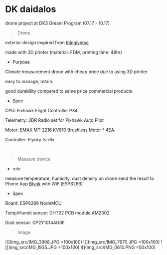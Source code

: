 # DK daidalos

drone project at DK3 Dream Program (07.17 - 10.17)

> Drone

exterior design inspired from [thingiverse](https://www.thingiverse.com/thing:261298)

made with 3D printer (material: FDM, printing time: 48hr)

- Purpose

Climate measurement drone with cheap price due to using 3D printer

easy to manage, retain.

good durability compared to same price commercial products.

- Spec

CPU: Fixhawk Flight Controller PX4

Telemetry: 3DR Radio set for Pixhawk Auto Pilot

Motor: EMAX MT-2216 KV810 Brushless Motor * 4EA.

Controller: Flysky fs-i6x

<br>

> Measure device

- role

measure temperature, humidity, dust density on drone
send the result to Phone App [Blynk](https://www.blynk.cc/)
with WiFi(ESP8266)

- Spec

Board: ESP8266 NodeMCU

Temp/Humid sensor: DHT22 PCB module AM2302

Dust sensor: GP2Y1014AU0F


> Image

![](img_src/IMG_3908.JPG =100x100)
![](img_src/IMG_7970.JPG =100x100)
![](img_src/IMG_1935.JPG =100x100)
![](img_src/IMG_0610.PNG =50x100)


